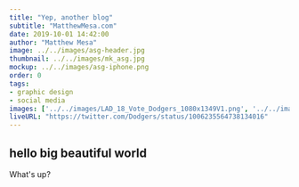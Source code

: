 ```yaml
---
title: "Yep, another blog"
subtitle: "MatthewMesa.com"
date: 2019-10-01 14:42:00
author: "Matthew Mesa"
image: ../../images/asg-header.jpg
thumbnail: ../../images/mk_asg.jpg
mockup: ../../images/asg-iphone.png
order: 0
tags: 
- graphic design
- social media
images: ['../../images/LAD_18_Vote_Dodgers_1080x1349V1.png', '../../images/lad18_asg_facebook_cover.png', '../../images/lad18_asg_avatar.png', '../../images/mk_asg_post.png'] 
liveURL: "https://twitter.com/Dodgers/status/1006235564738134016"
---
```


## hello big beautiful world

What's up?